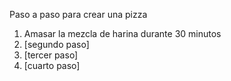 Paso a paso para crear una pizza

<ol>
  <li>Amasar la mezcla de harina durante 30 minutos</li>
  <li>[segundo paso]</li>
  <li>[tercer paso]</li>
  <li>[cuarto paso]</li>
</ol>